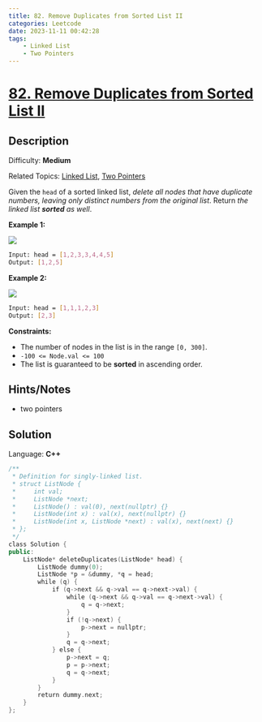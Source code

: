 ```yaml
---
title: 82. Remove Duplicates from Sorted List II
categories: Leetcode
date: 2023-11-11 00:42:28
tags:
    - Linked List
    - Two Pointers
---
```


# [82\. Remove Duplicates from Sorted List II](https://leetcode.com/problems/remove-duplicates-from-sorted-list-ii/)

## Description

Difficulty: **Medium**

Related Topics: [Linked List](https://leetcode.com/tag/https://leetcode.com/tag/linked-list//), [Two Pointers](https://leetcode.com/tag/https://leetcode.com/tag/two-pointers//)

Given the `head` of a sorted linked list, _delete all nodes that have duplicate numbers, leaving only distinct numbers from the original list_. Return _the linked list **sorted** as well_.

**Example 1:**

![](https://assets.leetcode.com/uploads/2021/01/04/linkedlist1.jpg)

```bash
Input: head = [1,2,3,3,4,4,5]
Output: [1,2,5]
```

**Example 2:**

![](https://assets.leetcode.com/uploads/2021/01/04/linkedlist2.jpg)

```bash
Input: head = [1,1,1,2,3]
Output: [2,3]
```

**Constraints:**

* The number of nodes in the list is in the range `[0, 300]`.
* `-100 <= Node.val <= 100`
* The list is guaranteed to be **sorted** in ascending order.

## Hints/Notes

* two pointers

## Solution

Language: **C++**

```C++
/**
 * Definition for singly-linked list.
 * struct ListNode {
 *     int val;
 *     ListNode *next;
 *     ListNode() : val(0), next(nullptr) {}
 *     ListNode(int x) : val(x), next(nullptr) {}
 *     ListNode(int x, ListNode *next) : val(x), next(next) {}
 * };
 */
class Solution {
public:
    ListNode* deleteDuplicates(ListNode* head) {
        ListNode dummy(0);
        ListNode *p = &dummy, *q = head;
        while (q) {
            if (q->next && q->val == q->next->val) {
                while (q->next && q->val == q->next->val) {
                    q = q->next;
                }
                if (!q->next) {
                    p->next = nullptr;
                }
                q = q->next;
            } else {
                p->next = q;
                p = p->next;
                q = q->next;
            }
        }
        return dummy.next;
    }
};
```
